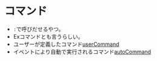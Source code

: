 # コマンド
* `:`で呼びだせるやつ。
* Exコマンドとも言うらしい。
* ユーザーが定義したコマンド[userCommand](userCommand.md)
* イベントにより自動で実行されるコマンド[autoCommand](autoCommand.md)
